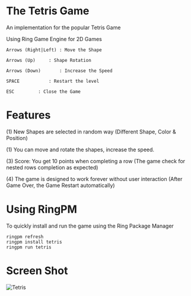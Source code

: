 The Tetris Game
===============

An implementation for the popular Tetris Game 

Using Ring Game Engine for 2D Games 

	Arrows (Right|Left)	: Move the Shape

	Arrows (Up)		: Shape Rotation	

	Arrows (Down)		: Increase the Speed

	SPACE			: Restart the level

	ESC			: Close the Game

# Features

(1) New Shapes are selected in random way (Different Shape, Color & Position)

(1) You can move and rotate the shapes, increase the speed.

(3) Score: You get 10 points when completing a row (The game check for nested rows completion as expected)

(4) The game is designed to work forever without user interaction (After Game Over, the Game Restart automatically)

# Using RingPM

To quickly install and run the game using the Ring Package Manager

	ringpm refresh
	ringpm install tetris
	ringpm run tetris

# Screen Shot

![Tetris](https://github.com/ring-lang/ring/blob/master/applications/tetris/images/tetris.png)

